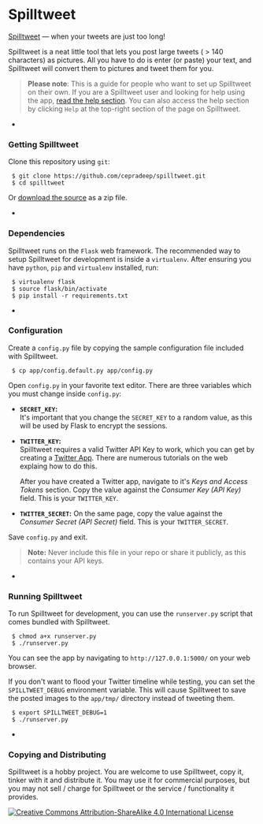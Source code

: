 # Spilltweet

[Spilltweet](http://spilltweet.com/) &mdash; when your tweets are just too long!


Spilltweet is a neat little tool that lets you post large tweets ( > 140 characters) as pictures. All you have to do is enter (or paste) your text, and Spilltweet will convert them to pictures and tweet them for you.

> **Please note**: This is a guide for people who want to set up Spilltweet on their own. If you are a Spilltweet user and looking for help using the app, [read the help section](http://spilltweet.com/help). You can also access the help section by clicking `Help` at the top-right section of the page on Spilltweet.

-

### Getting Spilltweet

Clone this repository using `git`:
```
 $ git clone https://github.com/cepradeep/spilltweet.git
 $ cd spilltweet
```

Or [download the source](https://github.com/cepradeep/spilltweet/archive/master.zip) as a zip file.

-

### Dependencies

Spilltweet runs on the `Flask` web framework. The recommended way to setup Spilltweet for development is inside a `virtualenv`. After ensuring you have `python`, `pip` and `virtualenv` installed, run:

```
 $ virtualenv flask
 $ source flask/bin/activate
 $ pip install -r requirements.txt
```

-

### Configuration

Create a `config.py` file by copying the sample configuration file included with Spilltweet.
```
 $ cp app/config.default.py app/config.py
```

Open `config.py` in your favorite text editor. There are three variables which you must change inside `config.py`:

 - **`SECRET_KEY`:**  
   It's important that you change the `SECRET_KEY` to a random value, as this will be used by Flask to encrypt the sessions.

 - **`TWITTER_KEY`:**  
    Spilltweet requires a valid Twitter API Key to work, which you can get by creating a [Twitter App](https://apps.twitter.com/). There are numerous tutorials on the web explaing how to do this.
   
   After you have created a Twitter app, navigate to it's *Keys and Access Tokens* section. Copy the value against the _Consumer Key (API Key)_ field. This is your `TWITTER_KEY`.

 - **`TWITTER_SECRET`:**
   On the same page, copy the value against the *Consumer Secret (API Secret)* field. This is your `TWITTER_SECRET`.

Save `config.py` and exit.

> **Note:** Never include this file in your repo or share it publicly, as this contains your API keys.

-

### Running Spilltweet

To run Spilltweet for development, you can use the `runserver.py` script that comes bundled with Spilltweet.
```
 $ chmod a+x runserver.py
 $ ./runserver.py
```
You can see the app by navigating to `http://127.0.0.1:5000/` on your web browser.

If you don't want to flood your Twitter timeline while testing, you can set the `SPILLTWEET_DEBUG` environment variable. This will cause Spilltweet to save the posted images to the `app/tmp/` directory instead of tweeting them.

```
 $ export SPILLTWEET_DEBUG=1
 $ ./runserver.py
```

-

### Copying and Distributing

Spilltweet is a hobby project. You are welcome to use Spilltweet, copy it, tinker with it and distribute it. You may use it for commercial purposes, but you may not sell / charge for Spilltweet or the service / functionality it provides.

<a rel="license" href="http://creativecommons.org/licenses/by-sa/4.0/"><img alt="Creative Commons Attribution-ShareAlike 4.0 International License" style="border-width:0" src="https://i.creativecommons.org/l/by-sa/4.0/88x31.png" /></a>
